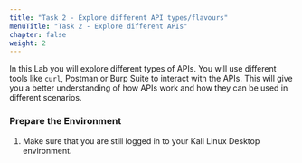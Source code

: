 ```yaml
---
title: "Task 2 - Explore different API types/flavours"
menuTitle: "Task 2 - Explore different APIs"
chapter: false
weight: 2
---
```

In this Lab you will explore different types of APIs. You will use different tools like `curl`, Postman or Burp Suite to interact with the APIs.
This will give you a better understanding of how APIs work and how they can be used in different scenarios.

### Prepare the Environment
1. Make sure that you are still logged in to your Kali Linux Desktop environment.
